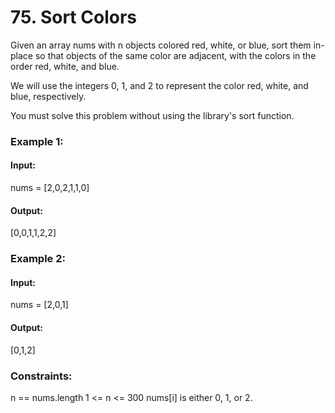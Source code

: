 # 75. Sort Colors
Given an array nums with n objects colored red, white, or blue, sort them in-place so that objects of the same color are adjacent, with the colors in the order red, white, and blue.

We will use the integers 0, 1, and 2 to represent the color red, white, and blue, respectively.

You must solve this problem without using the library's sort function.

### Example 1:
#### Input:
nums = [2,0,2,1,1,0]
#### Output:
[0,0,1,1,2,2]

### Example 2:
#### Input:
nums = [2,0,1]
#### Output:
[0,1,2]

### Constraints:
n == nums.length
1 <= n <= 300
nums[i] is either 0, 1, or 2.

